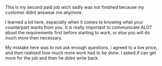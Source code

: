 This is my second paid job wich sadly was not finished because my customer didnt answear me anymore. 

I learned a lot here, espacially when it comes to knowing what your counterpart wants from you. 
It is really important to communicate ALOT about the requirements first before starting to work, or else you will do much more then necessary.

My mistake here was to not ask enough questions, i agreed to a low price, and then realised how much more work had to be done. I asked if can get more for the job and then he didnt write back.
